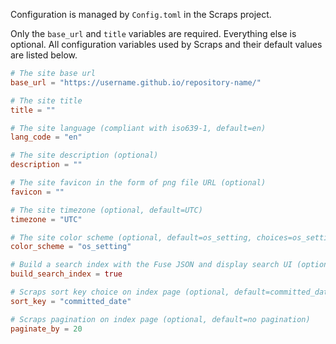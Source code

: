 Configuration is managed by `Config.toml` in the Scraps project.

Only the `base_url` and `title` variables are required. Everything else is optional. All configuration variables used by Scraps and their default values are listed below.

```toml:Config.toml
# The site base url
base_url = "https://username.github.io/repository-name/"

# The site title
title = ""

# The site language (compliant with iso639-1, default=en)
lang_code = "en"

# The site description (optional)
description = ""

# The site favicon in the form of png file URL (optional)
favicon = ""

# The site timezone (optional, default=UTC)
timezone = "UTC"

# The site color scheme (optional, default=os_setting, choices=os_setting or only_light or only_dark)
color_scheme = "os_setting"

# Build a search index with the Fuse JSON and display search UI (optional, default=true, choices=true or false)
build_search_index = true

# Scraps sort key choice on index page (optional, default=committed_date, choices=committed_date or linked_count)
sort_key = "committed_date"

# Scraps pagination on index page (optional, default=no pagination)
paginate_by = 20
```
